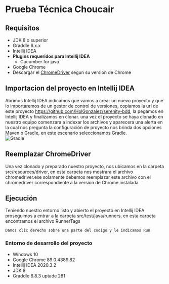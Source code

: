 # Prueba Técnica Choucair

## Requisitos
* JDK 8 o superior
* Graddle 6.x.x
* Intellij IDEA
* **Plugins requeridos para Intellij IDEA**
    * Cucumber for java
* Google Chrome
* Descargar el [ChromeDriver](https://chromedriver.chromium.org/) segun su version de Chrome

## Importacion del proyecto en Intellij IDEA
Abrimos Intellij IDEA indicamos que vamos a crear un nuevo proyecto y que lo importaremos de un gestor de control de versiones, copiamos la url de este proyecto https://github.com/HolGonzalez/serenity-bdd, la pegamos en Intellij IDEA y finalizamos en clonar. una vez el proyecto se haya clonado en nuestro equipo comenzara a indexar los archivos y aparecera una alerta en la cual nos pregunta la configuración de proyecto nos brinda dos opciones Maven o Gradle, en este escenario seleccionamos Gradle.  
![Gradle](https://i.ibb.co/VgdCSCq/Captura-de-Pantalla-2021-02-27-a-la-s-8-09-38-p-m.png)


## Reemplazar ChromeDriver
Una vez clonado y preparado nuestro proyecto, nos ubicamos en la carpeta src/resources/driver, en esta carpeta nos mostrara el archivo chromedriver.exe solamente debemos reemplazar este archivo con el chromedriver correspondiente a la version de Chrome instalada

## Ejecución
Teniendo nuestro entorno listo y abierto el proyecto en Intellij IDEA proseguimos a entrar a la carpeta src/test/java/runners, en esta carpeta encontramos el archivo RunnerTags
```
Damos clic derecho sobre una parte del codigo y le indicamos Run
```


### Entorno de desarrollo del proyecto
* Windows 10
* Google Chrome 89.0.4389.82
* Intellij IDEA 2020.3.2
* JDK 8
* Graddle 6.8.3 uptade 281
